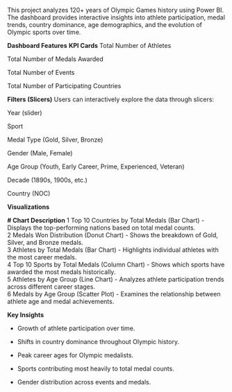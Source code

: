 This project analyzes 120+ years of Olympic Games history using Power BI.
The dashboard provides interactive insights into athlete participation, medal trends, country dominance, age demographics, and the evolution of Olympic sports over time.

**Dashboard Features**
**KPI Cards**
Total Number of Athletes

Total Number of Medals Awarded

Total Number of Events

Total Number of Participating Countries

**Filters (Slicers)**
Users can interactively explore the data through slicers:

Year (slider)

Sport

Medal Type (Gold, Silver, Bronze)

Gender (Male, Female)

Age Group (Youth, Early Career, Prime, Experienced, Veteran)

Decade (1890s, 1900s, etc.)

Country (NOC)

**Visualizations**

**#	Chart	Description**
1	Top 10 Countries by Total Medals (Bar Chart)	- Displays the top-performing nations based on total medal counts. </br>
2	Medals Won Distribution (Donut Chart)	- Shows the breakdown of Gold, Silver, and Bronze medals. </br>
3	Athletes by Total Medals (Bar Chart)	- Highlights individual athletes with the most career medals. </br>
4	Top 10 Sports by Total Medals (Column Chart) -	Shows which sports have awarded the most medals historically. </br>
5	Athletes by Age Group (Line Chart) -	Analyzes athlete participation trends across different career stages. </br>
6	Medals by Age Group (Scatter Plot)	- Examines the relationship between athlete age and medal achievements. </br>

**Key Insights**
* Growth of athlete participation over time.

* Shifts in country dominance throughout Olympic history.

* Peak career ages for Olympic medalists.

* Sports contributing most heavily to total medal counts.

* Gender distribution across events and medals.
